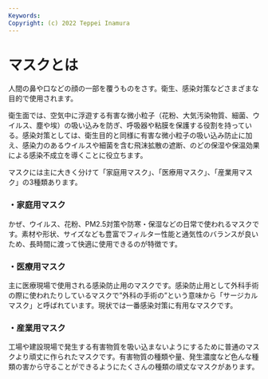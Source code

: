 ```yaml
---
Keywords: 
Copyright: (c) 2022 Teppei Inamura
---
```


# マスクとは

人間の鼻や口などの顔の一部を覆うものをさす。衛生、感染対策などさまざまな目的で使用されます。

衛生面では、空気中に浮遊する有害な微小粒子（花粉、大気汚染物質、細菌、ウイルス、塵や埃）の吸い込みを防ぎ、呼吸器や粘膜を保護する役割を持っている。感染対策としては、衛生目的と同様に有害な微小粒子の吸い込み防止に加え、感染力のあるウイルスや細菌を含む飛沫拡散の遮断、のどの保湿や保温効果による感染不成立を導くことに役立ちます。

マスクには主に大きく分けて「家庭用マスク」、「医療用マスク」、「産業用マスク」の3種類あります。

### ・家庭用マスク

かぜ、ウイルス、花粉、PM2.5対策や防寒・保湿などの日常で使われるマスクです。素材や形状、サイズなども豊富でフィルター性能と通気性のバランスが良いため、長時間に渡って快適に使用できるのが特徴です。

### ・医療用マスク

主に医療現場で使用される感染防止用のマスクです。感染防止用として外科手術の際に使われたりしているマスクで”外科の手術の”という意味から「サージカルマスク」と呼ばれています。現状では一番感染対策に有用なマスクです。

### ・産業用マスク

工場や建設現場で発生する有害物質を吸い込まないようにするために普通のマスクより頑丈に作られたマスクです。有害物質の種類や量、発生濃度など色んな種類の害から守ることができるようにたくさんの種類の頑丈なマスクがあります。
